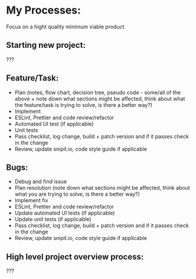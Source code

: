 # My Processes:

Focus on a hight quality minimum viable product

## Starting new project:
???

## Feature/Task:
- Plan (notes, flow chart, decision tree, pseudo code - some/all of the above + note down what sections might be affected, think about what the feature/task is trying to solve, is there a better way?)
- Implement
- ESLint, Prettier and code review/refactor
- Automated UI test (if applicable)
- Unit tests
- Pass checklist, log change, build + patch version and if it passes check in the change
- Review, update snipit.io, code style guide if applicable

## Bugs:
- Debug and find issue
- Plan resolution (note down what sections might be affected, think about what you are trying to solve, is there a better way?)
- Implement fix
- ESLint, Prettier and code review/refactor
- Update automated UI tests (if applicable)
- Update unit tests (if applicable)
- Pass checklist, log change, build + patch version and if it passes check in the change
- Review, update snipit.io, code style guide if applicable

## High level project overview process:
???
